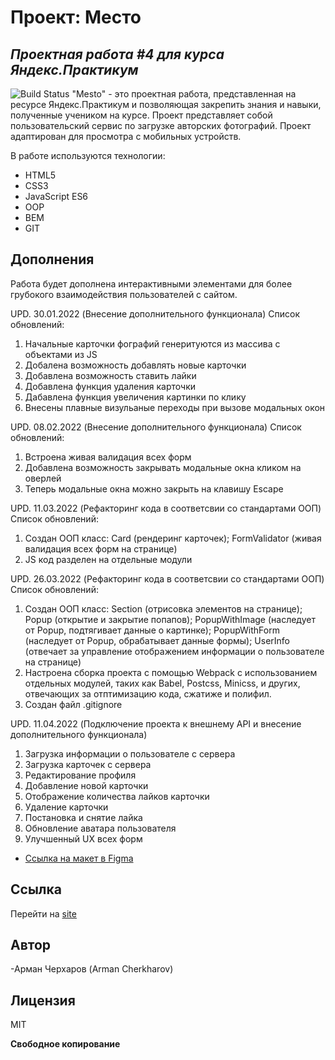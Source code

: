 # Проект: Место
## _Проектная работа #4 для курса Яндекс.Практикум_

![Build Status](https://travis-ci.org/joemccann/dillinger.svg?branch=master)
"Mesto" - это проектная работа, представленная на ресурсе Яндекс.Практикум и позволяющая закрепить знания и навыки, полученные учеником на курсе.
Проект представляет собой пользовательский сервис по загрузке авторских фотографий.
Проект адаптирован для просмотра с мобильных устройств.

В работе используются технологии:
- HTML5
- CSS3
- JavaScript ES6
- OOP
- BEM
- GIT

## Дополнения

Работа будет дополнена интерактивными элементами для более грубокого взаимодействия пользователей с сайтом.

UPD. 30.01.2022 (Внесение дополнительного функционала)
Список обновлений:
  1) Начальные карточки фографий генеритуются из массива с объектами из JS
  2) Добалена возможность добавлять новые карточки
  3) Добавлена возможность ставить лайки
  4) Добавлена функция удаления карточки
  5) Дабавлена функция увеличения картинки по клику
  6) Внесены плавные визульаные переходы при вызове модальных окон

UPD. 08.02.2022 (Внесение дополнительного функционала)
Список обновлений:
  1) Встроена живая валидация всех форм
  2) Добавлена возможность закрывать модальные окна кликом на оверлей
  3) Теперь модальные окна можно закрыть на клавишу Escape

UPD. 11.03.2022 (Рефакторинг кода в соответсвии со стандартами ООП)
Список обновлений:
  1) Создан ООП класс: Card (рендеринг карточек); FormValidator (живая валидация всех форм на странице)
  2) JS код разделен на отдельные модули

UPD. 26.03.2022 (Рефакторинг кода в соответсвии со стандартами ООП)
Список обновлений:
  1) Создан ООП класс: Section (отрисовка элементов на странице); Popup (открытие и закрытие попапов); PopupWithImage (наследует от Popup, подтягивает данные о картинке); PopupWithForm (наследует от Popup, обрабатывает данные формы); UserInfo (отвечает за управление отображением информации о пользователе на странице)
  2) Настроена сборка проекта с помощью Webpack с использованием отдельных модулей, таких как Babel, Postcss, Minicss, и других, отвечающих за отптимизацию кода, сжатиже и полифил.
  3) Создан файл .gitignore

UPD. 11.04.2022 (Подключение проекта к внешнему API и внесение дополнительного функционала)
  1) Загрузка информации о пользователе с сервера
  2) Загрузка карточек с сервера
  3) Редактирование профиля
  4) Добавление новой карточки
  5) Отображение количества лайков карточки
  6) Удаление карточки
  7) Постановка и снятие лайка
  8) Обновление аватара пользователя
  9) Улучшенный UX всех форм

* [Ссылка на макет в Figma](https://www.figma.com/file/2cn9N9jSkmxD84oJik7xL7/JavaScript.-Sprint-4?node-id=0%3A1)
## Ссылка
Перейти на [site]

## Автор
-Арман Черхаров (Arman Cherkharov)

## Лицензия

MIT

**Свободное копирование**

[site]: <https://arman1231.github.io/mesto/index.html>
